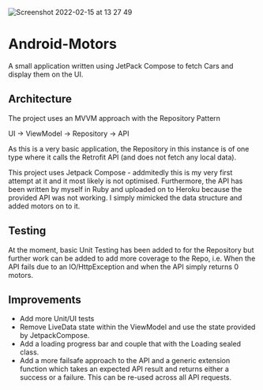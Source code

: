 ![Screenshot 2022-02-15 at 13 27 49](https://user-images.githubusercontent.com/8617849/154071435-f7ac32b2-62e6-4df7-a353-8cbec910cc8d.png)


# Android-Motors
A small application written using JetPack Compose to fetch Cars and display them on the UI.


## Architecture
The project uses an MVVM approach with the Repository Pattern

UI -> ViewModel -> Repository -> API

As this is a very basic application, the Repository in this instance is of one type where it calls the Retrofit API (and does not fetch any local data).

This project uses Jetpack Compose - addmitedly this is my very first attempt at it and it most likely is not optimised. Furthermore, the API has been written by myself in Ruby and uploaded on to Heroku because the provided API was not working. I simply mimicked the data structure and added motors on to it.

## Testing
At the moment, basic Unit Testing has been added to for the Repository but further work can be added to add more coverage to the Repo, i.e. When the API fails due to an IO/HttpException and when the API simply returns 0 motors.

## Improvements
- Add more Unit/UI tests
- Remove LiveData state within the ViewModel and use the state provided by JetpackCompose.
- Add a loading progress bar and couple that with the Loading sealed class.
- Add a more failsafe approach to the API and a generic extension function which takes an expected API result and returns either a success or a failure. This can be re-used across all API requests.
